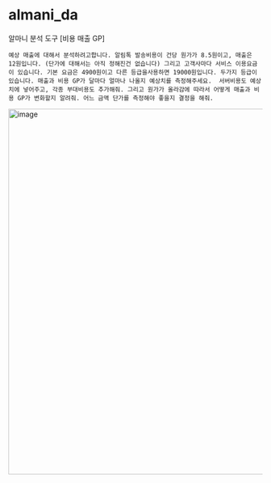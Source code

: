 # almani_da
알마니 분석 도구 [비용 매출 GP]
```
예상 매출에 대해서 분석하려고합니다. 알림톡 발송비용이 건당 원가가 8.5원이고, 매출은 12원입니다. (단가에 대해서는 아직 정해진건 없습니다) 그리고 고객사마다 서비스 이용요금이 있습니다. 기본 요금은 4900원이고 다른 등급을사용하면 19000원입니다. 두가지 등급이 있습니다. 매출과 비용 GP가 달마다 얼마나 나올지 예상치를 측정해주세요.  서버비용도 예상치에 넣어주고, 각종 부대비용도 추가해줘. 그리고 원가가 올라감에 따라서 어떻게 매출과 비용 GP가 변화할지 알려줘. 어느 금액 단가를 측정해야 좋을지 결정을 해줘. 
```
<img width="723" alt="image" src="https://github.com/user-attachments/assets/d9030a6a-eb46-4f88-b4d6-e7fa34c0b850" />
